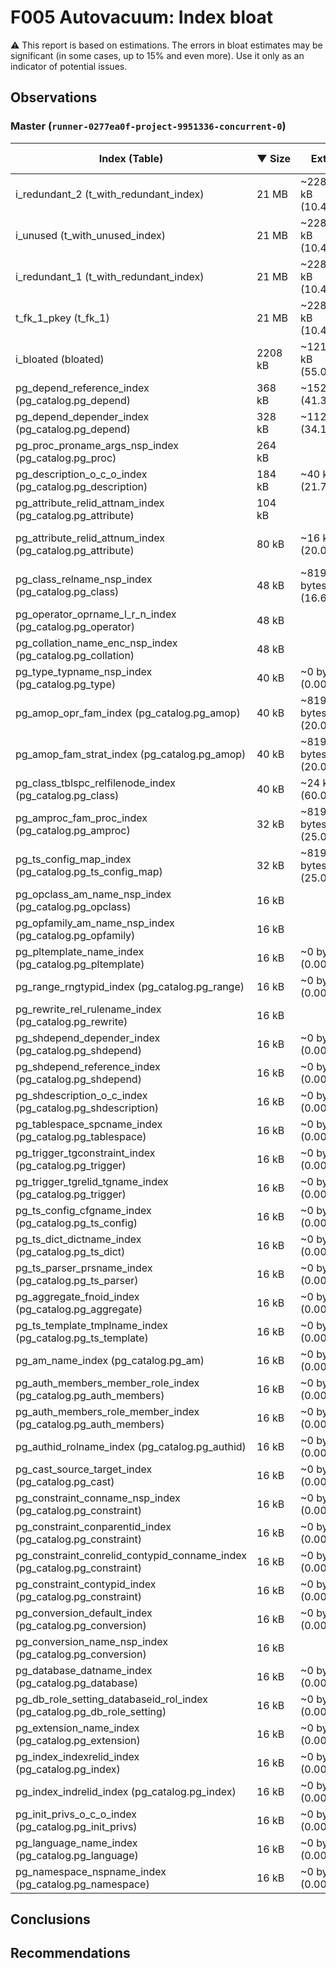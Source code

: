 # F005 Autovacuum: Index bloat #
:warning: This report is based on estimations. The errors in bloat estimates may be significant (in some cases, up to 15% and even more). Use it only as an indicator of potential issues.

## Observations ##

### Master (`runner-0277ea0f-project-9951336-concurrent-0`) ###
 Index (Table) | &#9660;&nbsp;Size | Extra | Bloat | Live | Fill factor
---------------|------|-------|-------|------|-------------
i_redundant_2 (t_with_redundant_index) | 21 MB | ~2288 kB (10.42%) | ~88 kB (0.40%) | ~21 MB | 90
i_unused (t_with_unused_index) | 21 MB | ~2288 kB (10.42%) | ~88 kB (0.40%) | ~21 MB | 90
i_redundant_1 (t_with_redundant_index) | 21 MB | ~2288 kB (10.42%) | ~88 kB (0.40%) | ~21 MB | 90
t_fk_1_pkey (t_fk_1) | 21 MB | ~2288 kB (10.42%) | ~88 kB (0.40%) | ~21 MB | 90
i_bloated (bloated) | 2208 kB | ~1216 kB (55.07%) | ~1104 kB (50.00%) | ~1104 kB | 90
pg_depend_reference_index (pg_catalog.pg_depend) | 368 kB | ~152 kB (41.30%) | ~128 kB (34.78%) | ~240 kB | 90
pg_depend_depender_index (pg_catalog.pg_depend) | 328 kB | ~112 kB (34.15%) | ~88 kB (26.83%) | ~240 kB | 90
pg_proc_proname_args_nsp_index (pg_catalog.pg_proc) | 264 kB | <no value> | <no value> | ~392 kB | 90
pg_description_o_c_o_index (pg_catalog.pg_description) | 184 kB | ~40 kB (21.74%) | ~32 kB (17.39%) | ~152 kB | 90
pg_attribute_relid_attnam_index (pg_catalog.pg_attribute) | 104 kB | <no value> | <no value> | ~248 kB | 90
pg_attribute_relid_attnum_index (pg_catalog.pg_attribute) | 80 kB | ~16 kB (20.00%) | ~8192 bytes (10.00%) | ~72 kB | 90
pg_class_relname_nsp_index (pg_catalog.pg_class) | 48 kB | ~8192 bytes (16.67%) | ~8192 bytes (16.67%) | ~40 kB | 90
pg_operator_oprname_l_r_n_index (pg_catalog.pg_operator) | 48 kB | <no value> | <no value> | ~88 kB | 90
pg_collation_name_enc_nsp_index (pg_catalog.pg_collation) | 48 kB | <no value> | <no value> | ~72 kB | 90
pg_type_typname_nsp_index (pg_catalog.pg_type) | 40 kB | ~0 bytes (0.00%) | <no value> | ~48 kB | 90
pg_amop_opr_fam_index (pg_catalog.pg_amop) | 40 kB | ~8192 bytes (20.00%) | ~8192 bytes (20.00%) | ~32 kB | 90
pg_amop_fam_strat_index (pg_catalog.pg_amop) | 40 kB | ~8192 bytes (20.00%) | ~8192 bytes (20.00%) | ~32 kB | 90
pg_class_tblspc_relfilenode_index (pg_catalog.pg_class) | 40 kB | ~24 kB (60.00%) | ~24 kB (60.00%) | ~16 kB | 90
pg_amproc_fam_proc_index (pg_catalog.pg_amproc) | 32 kB | ~8192 bytes (25.00%) | ~8192 bytes (25.00%) | ~24 kB | 90
pg_ts_config_map_index (pg_catalog.pg_ts_config_map) | 32 kB | ~8192 bytes (25.00%) | ~8192 bytes (25.00%) | ~24 kB | 90
pg_opclass_am_name_nsp_index (pg_catalog.pg_opclass) | 16 kB | <no value> | <no value> | ~24 kB | 90
pg_opfamily_am_name_nsp_index (pg_catalog.pg_opfamily) | 16 kB | <no value> | <no value> | ~24 kB | 90
pg_pltemplate_name_index (pg_catalog.pg_pltemplate) | 16 kB | ~0 bytes (0.00%) | ~0 bytes (0.00%) | ~16 kB | 90
pg_range_rngtypid_index (pg_catalog.pg_range) | 16 kB | ~0 bytes (0.00%) | ~0 bytes (0.00%) | ~16 kB | 90
pg_rewrite_rel_rulename_index (pg_catalog.pg_rewrite) | 16 kB | <no value> | <no value> | ~24 kB | 90
pg_shdepend_depender_index (pg_catalog.pg_shdepend) | 16 kB | ~0 bytes (0.00%) | ~0 bytes (0.00%) | ~16 kB | 90
pg_shdepend_reference_index (pg_catalog.pg_shdepend) | 16 kB | ~0 bytes (0.00%) | ~0 bytes (0.00%) | ~16 kB | 90
pg_shdescription_o_c_index (pg_catalog.pg_shdescription) | 16 kB | ~0 bytes (0.00%) | ~0 bytes (0.00%) | ~16 kB | 90
pg_tablespace_spcname_index (pg_catalog.pg_tablespace) | 16 kB | ~0 bytes (0.00%) | ~0 bytes (0.00%) | ~16 kB | 90
pg_trigger_tgconstraint_index (pg_catalog.pg_trigger) | 16 kB | ~0 bytes (0.00%) | ~0 bytes (0.00%) | ~16 kB | 90
pg_trigger_tgrelid_tgname_index (pg_catalog.pg_trigger) | 16 kB | ~0 bytes (0.00%) | ~0 bytes (0.00%) | ~16 kB | 90
pg_ts_config_cfgname_index (pg_catalog.pg_ts_config) | 16 kB | ~0 bytes (0.00%) | ~0 bytes (0.00%) | ~16 kB | 90
pg_ts_dict_dictname_index (pg_catalog.pg_ts_dict) | 16 kB | ~0 bytes (0.00%) | ~0 bytes (0.00%) | ~16 kB | 90
pg_ts_parser_prsname_index (pg_catalog.pg_ts_parser) | 16 kB | ~0 bytes (0.00%) | ~0 bytes (0.00%) | ~16 kB | 90
pg_aggregate_fnoid_index (pg_catalog.pg_aggregate) | 16 kB | ~0 bytes (0.00%) | ~0 bytes (0.00%) | ~16 kB | 90
pg_ts_template_tmplname_index (pg_catalog.pg_ts_template) | 16 kB | ~0 bytes (0.00%) | ~0 bytes (0.00%) | ~16 kB | 90
pg_am_name_index (pg_catalog.pg_am) | 16 kB | ~0 bytes (0.00%) | ~0 bytes (0.00%) | ~16 kB | 90
pg_auth_members_member_role_index (pg_catalog.pg_auth_members) | 16 kB | ~0 bytes (0.00%) | ~0 bytes (0.00%) | ~16 kB | 90
pg_auth_members_role_member_index (pg_catalog.pg_auth_members) | 16 kB | ~0 bytes (0.00%) | ~0 bytes (0.00%) | ~16 kB | 90
pg_authid_rolname_index (pg_catalog.pg_authid) | 16 kB | ~0 bytes (0.00%) | ~0 bytes (0.00%) | ~16 kB | 90
pg_cast_source_target_index (pg_catalog.pg_cast) | 16 kB | ~0 bytes (0.00%) | ~0 bytes (0.00%) | ~16 kB | 90
pg_constraint_conname_nsp_index (pg_catalog.pg_constraint) | 16 kB | ~0 bytes (0.00%) | ~0 bytes (0.00%) | ~16 kB | 90
pg_constraint_conparentid_index (pg_catalog.pg_constraint) | 16 kB | ~0 bytes (0.00%) | ~0 bytes (0.00%) | ~16 kB | 90
pg_constraint_conrelid_contypid_conname_index (pg_catalog.pg_constraint) | 16 kB | ~0 bytes (0.00%) | ~0 bytes (0.00%) | ~16 kB | 90
pg_constraint_contypid_index (pg_catalog.pg_constraint) | 16 kB | ~0 bytes (0.00%) | ~0 bytes (0.00%) | ~16 kB | 90
pg_conversion_default_index (pg_catalog.pg_conversion) | 16 kB | ~0 bytes (0.00%) | ~0 bytes (0.00%) | ~16 kB | 90
pg_conversion_name_nsp_index (pg_catalog.pg_conversion) | 16 kB | <no value> | <no value> | ~24 kB | 90
pg_database_datname_index (pg_catalog.pg_database) | 16 kB | ~0 bytes (0.00%) | ~0 bytes (0.00%) | ~16 kB | 90
pg_db_role_setting_databaseid_rol_index (pg_catalog.pg_db_role_setting) | 16 kB | ~0 bytes (0.00%) | ~0 bytes (0.00%) | ~16 kB | 90
pg_extension_name_index (pg_catalog.pg_extension) | 16 kB | ~0 bytes (0.00%) | ~0 bytes (0.00%) | ~16 kB | 90
pg_index_indexrelid_index (pg_catalog.pg_index) | 16 kB | ~0 bytes (0.00%) | ~0 bytes (0.00%) | ~16 kB | 90
pg_index_indrelid_index (pg_catalog.pg_index) | 16 kB | ~0 bytes (0.00%) | ~0 bytes (0.00%) | ~16 kB | 90
pg_init_privs_o_c_o_index (pg_catalog.pg_init_privs) | 16 kB | ~0 bytes (0.00%) | ~0 bytes (0.00%) | ~16 kB | 90
pg_language_name_index (pg_catalog.pg_language) | 16 kB | ~0 bytes (0.00%) | ~0 bytes (0.00%) | ~16 kB | 90
pg_namespace_nspname_index (pg_catalog.pg_namespace) | 16 kB | ~0 bytes (0.00%) | ~0 bytes (0.00%) | ~16 kB | 90


## Conclusions ##


## Recommendations ##

